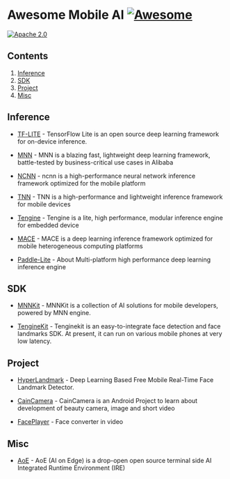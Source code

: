 # Awesome Mobile AI [![Awesome](https://cdn.rawgit.com/sindresorhus/awesome/d7305f38d29fed78fa85652e3a63e154dd8e8829/media/badge.svg)](https://github.com/sindresorhus/awesome)
[![Apache 2.0](https://img.shields.io/crates/l/r)](LICENSE)

## Contents

1. [Inference](#Inference)
2. [SDK](#SDK)
3. [Project](#Project)
4. [Misc](#Misc)


## Inference

* [TF-LITE](https://github.com/tensorflow/tflite-support) - TensorFlow Lite is an open source deep learning framework for on-device inference.

* [MNN](https://github.com/alibaba/MNN) - MNN is a blazing fast, lightweight deep learning framework, battle-tested by business-critical use cases in Alibaba

* [NCNN](https://github.com/Tencent/ncnn) - ncnn is a high-performance neural network inference framework optimized for the mobile platform

* [TNN](https://github.com/Tencent/TNN) - TNN is a high-performance and lightweight inference framework for mobile devices

* [Tengine](https://github.com/OAID/Tengine) - Tengine is a lite, high performance, modular inference engine for embedded device

* [MACE](https://github.com/XiaoMi/mace) - MACE is a deep learning inference framework optimized for mobile heterogeneous computing platforms

* [Paddle-Lite](https://github.com/PaddlePaddle/Paddle-Lite) - About
Multi-platform high performance deep learning inference engine

## SDK
* [MNNKit](https://github.com/alibaba/MNNKit) - MNNKit is a collection of AI solutions for mobile developers, powered by MNN engine.

* [TengineKit](https://github.com/OAID/TengineKit) - Tenginekit is an easy-to-integrate face detection and face landmarks SDK. At present, it can run on various mobile phones at very low latency.

## Project
* [HyperLandmark](https://github.com/zeusees/HyperLandmark) - Deep Learning Based Free Mobile Real-Time Face Landmark Detector.

* [CainCamera](https://github.com/CainKernel/CainCamera) - CainCamera is an Android Project to learn about development of beauty camera, image and short video

* [FacePlayer](https://github.com/taylorlu/FacePlayer) - Face converter in video

## Misc
* [AoE](https://github.com/didi/AoE) - AoE (AI on Edge) is a drop-open open source terminal side AI Integrated Runtime Environment (IRE)


